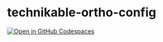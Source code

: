 # technikable-ortho-config
 [![Open in GitHub Codespaces](https://github.com/codespaces/badge.svg)](https://codespaces.new/yamd1/technikable-ortho-config)
